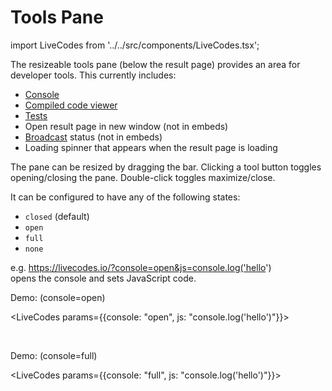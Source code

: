 # Tools Pane

import LiveCodes from '../../src/components/LiveCodes.tsx';

The resizeable tools pane (below the result page) provides an area for developer tools. This currently includes:

- [Console](./console.md)
- [Compiled code viewer](./compiled-code.md)
- [Tests](./tests.md)
- Open result page in new window (not in embeds)
- [Broadcast](broadcast.md) status (not in embeds)
- Loading spinner that appears when the result page is loading

The pane can be resized by dragging the bar. Clicking a tool button toggles opening/closing the pane. Double-click toggles maximize/close.

It can be configured to have any of the following states:

- `closed` (default)
- `open`
- `full`
- `none`

e.g. https://livecodes.io/?console=open&js=console.log('hello') <br />
opens the console and sets JavaScript code.

Demo: (console=open)

<LiveCodes params={{console: "open", js: "console.log('hello')"}}></LiveCodes>

<p>&nbsp;</p>

Demo: (console=full)

<LiveCodes params={{console: "full", js: "console.log('hello')"}}></LiveCodes>
